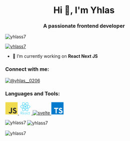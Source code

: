 <h1 align="center">Hi 👋, I'm Yhlas</h1>
<h3 align="center">A passionate frontend developer</h3>

<p align="left"> <img src="https://komarev.com/ghpvc/?username=yhlass7&label=Profile%20views&color=0e75b6&style=flat" alt="yhlass7" /> </p>

<p align="left"> <a href="https://github.com/ryo-ma/github-profile-trophy"><img src="https://github-profile-trophy.vercel.app/?username=yhlass7" alt="yhlass7" /></a> </p>

- 🔭 I’m currently working on **React Next JS**

<h3 align="left">Connect with me:</h3>
<p align="left">
<a href="https://instagram.com/@yhlas__0206" target="blank"><img align="center" src="https://raw.githubusercontent.com/rahuldkjain/github-profile-readme-generator/master/src/images/icons/Social/instagram.svg" alt="@yhlas__0206" height="30" width="40" /></a>
</p>

<h3 align="left">Languages and Tools:</h3>
<p align="left"> <a href="https://developer.mozilla.org/en-US/docs/Web/JavaScript" target="_blank" rel="noreferrer"> <img src="https://raw.githubusercontent.com/devicons/devicon/master/icons/javascript/javascript-original.svg" alt="javascript" width="40" height="40"/> </a> <a href="https://reactjs.org/" target="_blank" rel="noreferrer"> <img src="https://raw.githubusercontent.com/devicons/devicon/master/icons/react/react-original-wordmark.svg" alt="react" width="40" height="40"/> </a> <a href="https://svelte.dev" target="_blank" rel="noreferrer"> <img src="https://upload.wikimedia.org/wikipedia/commons/1/1b/Svelte_Logo.svg" alt="svelte" width="40" height="40"/> </a> <a href="https://www.typescriptlang.org/" target="_blank" rel="noreferrer"> <img src="https://raw.githubusercontent.com/devicons/devicon/master/icons/typescript/typescript-original.svg" alt="typescript" width="40" height="40"/> </a> </p>

<p><img align="left" src="https://github-readme-stats.vercel.app/api/top-langs?username=yhlass7&show_icons=true&locale=en&layout=compact" alt="yhlass7" /></p>

<p>&nbsp;<img align="center" src="https://github-readme-stats.vercel.app/api?username=yhlass7&show_icons=true&locale=en" alt="yhlass7" /></p>

<p><img align="center" src="https://github-readme-streak-stats.herokuapp.com/?user=yhlass7&" alt="yhlass7" /></p>

